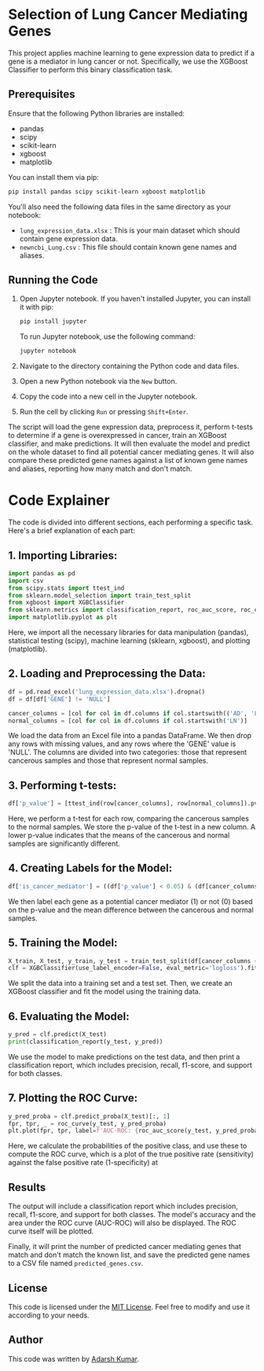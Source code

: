 # Selection of Lung Cancer Mediating Genes

This project applies machine learning to gene expression data to predict if a gene is a mediator in lung cancer or not. Specifically, we use the XGBoost Classifier to perform this binary classification task.

## Prerequisites

Ensure that the following Python libraries are installed:

- pandas
- scipy
- scikit-learn
- xgboost
- matplotlib

You can install them via pip:

```bash
pip install pandas scipy scikit-learn xgboost matplotlib
```

You'll also need the following data files in the same directory as your notebook:

- `lung_expression_data.xlsx` : This is your main dataset which should contain gene expression data.
- `newncbi_Lung.csv` : This file should contain known gene names and aliases.

## Running the Code

1. Open Jupyter notebook. If you haven't installed Jupyter, you can install it with pip:

   ```bash
   pip install jupyter
   ```

   To run Jupyter notebook, use the following command:

   ```bash
   jupyter notebook
   ```

2. Navigate to the directory containing the Python code and data files.

3. Open a new Python notebook via the `New` button.

4. Copy the code into a new cell in the Jupyter notebook.

5. Run the cell by clicking `Run` or pressing `Shift+Enter`.

The script will load the gene expression data, preprocess it, perform t-tests to determine if a gene is overexpressed in cancer, train an XGBoost classifier, and make predictions. It will then evaluate the model and predict on the whole dataset to find all potential cancer mediating genes. It will also compare these predicted gene names against a list of known gene names and aliases, reporting how many match and don't match.

# Code Explainer

The code is divided into different sections, each performing a specific task. Here's a brief explanation of each part:

## 1. Importing Libraries:

```python
import pandas as pd
import csv
from scipy.stats import ttest_ind
from sklearn.model_selection import train_test_split
from xgboost import XGBClassifier
from sklearn.metrics import classification_report, roc_auc_score, roc_curve, confusion_matrix
import matplotlib.pyplot as plt
```

Here, we import all the necessary libraries for data manipulation (pandas), statistical testing (scipy), machine learning (sklearn, xgboost), and plotting (matplotlib).

## 2. Loading and Preprocessing the Data:

```python
df = pd.read_excel('lung_expression_data.xlsx').dropna()
df = df[df['GENE'] != 'NULL']

cancer_columns = [col for col in df.columns if col.startswith(('AD', 'L')) and not col.startswith('LN')]
normal_columns = [col for col in df.columns if col.startswith('LN')]
```

We load the data from an Excel file into a pandas DataFrame. We then drop any rows with missing values, and any rows where the 'GENE' value is 'NULL'. The columns are divided into two categories: those that represent cancerous samples and those that represent normal samples.

## 3. Performing t-tests:

```python
df['p_value'] = [ttest_ind(row[cancer_columns], row[normal_columns]).pvalue for _, row in df.iterrows()]
```

Here, we perform a t-test for each row, comparing the cancerous samples to the normal samples. We store the p-value of the t-test in a new column. A lower p-value indicates that the means of the cancerous and normal samples are significantly different.

## 4. Creating Labels for the Model:

```python
df['is_cancer_mediator'] = ((df['p_value'] < 0.05) & (df[cancer_columns].mean(axis=1) > df[normal_columns].mean(axis=1))).astype(int)
```

We then label each gene as a potential cancer mediator (1) or not (0) based on the p-value and the mean difference between the cancerous and normal samples.

## 5. Training the Model:

```python
X_train, X_test, y_train, y_test = train_test_split(df[cancer_columns + normal_columns], df['is_cancer_mediator'], test_size=0.2, random_state=42)
clf = XGBClassifier(use_label_encoder=False, eval_metric='logloss').fit(X_train, y_train)
```

We split the data into a training set and a test set. Then, we create an XGBoost classifier and fit the model using the training data.

## 6. Evaluating the Model:

```python
y_pred = clf.predict(X_test)
print(classification_report(y_test, y_pred))
```

We use the model to make predictions on the test data, and then print a classification report, which includes precision, recall, f1-score, and support for both classes.

## 7. Plotting the ROC Curve:

```python
y_pred_proba = clf.predict_proba(X_test)[:, 1]
fpr, tpr, _ = roc_curve(y_test, y_pred_proba)
plt.plot(fpr, tpr, label=f'AUC-ROC: {roc_auc_score(y_test, y_pred_proba):.2f}')
```

Here, we calculate the probabilities of the positive class, and use these to compute the ROC curve, which is a plot of the true positive rate (sensitivity) against the false positive rate (1-specificity) at

## Results

The output will include a classification report which includes precision, recall, f1-score, and support for both classes. The model's accuracy and the area under the ROC curve (AUC-ROC) will also be displayed. The ROC curve itself will be plotted.

Finally, it will print the number of predicted cancer mediating genes that match and don't match the known list, and save the predicted gene names to a CSV file named `predicted_genes.csv`.

## License

This code is licensed under the [MIT License](https://opensource.org/license/mit). Feel free to modify and use it according to your needs.

## Author

This code was written by [Adarsh Kumar](https://github.com/idealadarsh).
